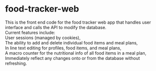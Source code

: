 # food-tracker-web
This is the front end code for the food tracker web app that handles user interface and calls the API to modify the database.  
Current features include:  
User sessions (managed by cookies),  
The ability to add and delete individual food items and meal plans,  
In line text editing for profiles, food items, and meal plans,  
A macro counter for the nutritional info of all food items in a meal plan,  
Immediately reflect any changes onto or from the database without refreshing.  
  

